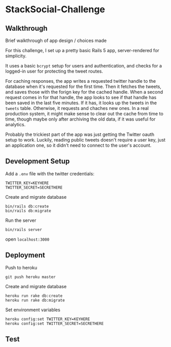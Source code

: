 # StackSocial-Challenge

## Walkthrough
Brief walkthrough of app design / choices made

For this challenge, I set up a pretty basic Rails 5 app, server-rendered for simplicity.

It uses a basic `bcrypt` setup for users and authentication, and checks for a logged-in user for protecting the tweet routes.

For caching responses, the app writes a requested twitter handle to the database when it's requested for the first time. Then it fetches the tweets, and saves those with the forign key for the cached handle. When a second request comes in for that handle, the app looks to see if that handle has been saved in the last five minutes. If it has, it looks up the tweets in the `tweets` table. Otherwise, it requests and chaches new ones. In a real production system, it might make sense to clear out the cache from time to time, though maybe only after archiving the old data, if it was useful for analytics.

Probably the trickiest part of the app was just getting the Twitter oauth setup to work. Luckily, reading public tweets doesn't require a user key, just an application one, so it didn't need to connect to the user's account.

## Development Setup
Add a `.env` file with the twitter credentials:
```
TWITTER_KEY=KEYHERE
TWITTER_SECRET=SECRETHERE
```

Create and migrate database
```
bin/rails db:create
bin/rails db:migrate
```

Run the server
```
bin/rails server
```

open `localhost:3000`

## Deployment
Push to heroku
```
git push heroku master
```

Create and migrate database
```
heroku run rake db:create
heroku run rake db:migrate
```

Set environment variables
```
heroku config:set TWITTER_KEY=KEYHERE
heroku config:set TWITTER_SECRET=SECRETHERE
```

## Test


